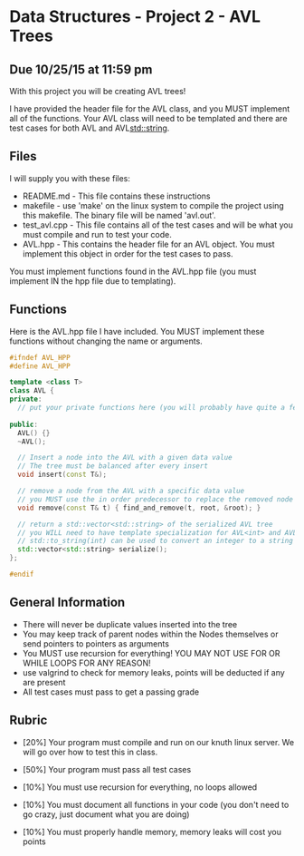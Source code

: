 # Data Structures - Project 2 - AVL Trees
## Due 10/25/15 at 11:59 pm

With this project you will be creating AVL trees!

I have provided the header file for the AVL class, and you MUST implement all of the functions.
Your AVL class will need to be templated and there are test cases for both AVL<int> and AVL<std::string>.

## Files

I will supply you with these files:

 * README.md - This file contains these instructions
 * makefile - use 'make' on the linux system to compile the project using this makefile.  The binary file will be named 'avl.out'.
 * test_avl.cpp - This file contains all of the test cases and will be what you must compile and run to test your code.
 * AVL.hpp - This contains the header file for an AVL object. You must implement this object in order for the test cases to pass.

You must implement functions found in the AVL.hpp file (you must implement IN the hpp file due to templating).

## Functions

Here is the AVL.hpp file I have included.  You MUST implement these functions without changing the name or arguments.

```c++
#ifndef AVL_HPP
#define AVL_HPP

template <class T>
class AVL {
private:
  // put your private functions here (you will probably have quite a few)
  
public:
  AVL() {}
  ~AVL();

  // Insert a node into the AVL with a given data value
  // The tree must be balanced after every insert
  void insert(const T&);

  // remove a node from the AVL with a specific data value
  // you MUST use the in order predecessor to replace the removed node
  void remove(const T& t) { find_and_remove(t, root, &root); }

  // return a std::vector<std::string> of the serialized AVL tree
  // you WILL need to have template specialization for AVL<int> and AVL<std::string>
  // std::to_string(int) can be used to convert an integer to a string
  std::vector<std::string> serialize();
};

#endif
```

## General Information

  * There will never be duplicate values inserted into the tree
  * You may keep track of parent nodes within the Nodes themselves or send pointers to pointers as arguments
  * You MUST use recursion for everything!  YOU MAY NOT USE FOR OR WHILE LOOPS FOR ANY REASON!
  * use valgrind to check for memory leaks, points will be deducted if any are present
  * All test cases must pass to get a passing grade

## Rubric

 * [20%] Your program must compile and run on our knuth linux server. We will go over how to test this in class. 

 * [50%] Your program must pass all test cases

 * [10%] You must use recursion for everything, no loops allowed

 * [10%] You must document all functions in your code (you don't need to go crazy, just document what you are doing)

 * [10%] You must properly handle memory, memory leaks will cost you points

